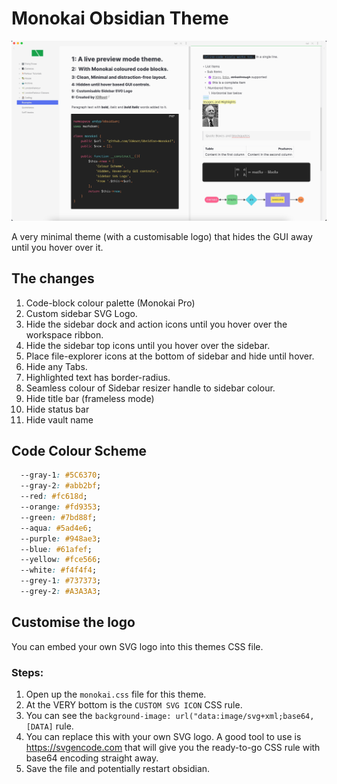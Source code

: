 # Monokai Obsidian Theme

![Monokai](./Monokai.jpeg)

A very minimal theme (with a customisable logo) that hides the GUI away until you hover over it.

## The changes

1. Code-block colour palette (Monokai Pro)
1. Custom sidebar SVG Logo.
1. Hide the sidebar dock and action icons until you hover over the workspace ribbon.
1. Hide the sidebar top icons until you hover over the sidebar.
1. Place file-explorer icons at the bottom of sidebar and hide until hover.
1. Hide any Tabs.
1. Highlighted text has border-radius.
1. Seamless colour of Sidebar resizer handle to sidebar colour.
1. Hide title bar (frameless mode)
1. Hide status bar
1. Hide vault name

## Code Colour Scheme

```css
  --gray-1: #5C6370;
  --gray-2: #abb2bf;
  --red: #fc618d;
  --orange: #fd9353;
  --green: #7bd88f;
  --aqua: #5ad4e6;
  --purple: #948ae3;
  --blue: #61afef;
  --yellow: #fce566;
  --white: #f4f4f4;
  --grey-1: #737373;
  --grey-2: #A3A3A3; 
```

## Customise the logo

You can embed your own SVG logo into this themes CSS file.

### Steps:
1. Open up the `monokai.css` file for this theme.
1. At the VERY bottom is the `CUSTOM SVG ICON` CSS rule.
1. You can see the `background-image: url("data:image/svg+xml;base64,[DATA]` rule.
1. You can replace this with your own SVG logo. A good tool to use is https://svgencode.com that will give you the ready-to-go CSS rule with base64 encoding straight away.
1. Save the file and potentially restart obsidian.